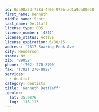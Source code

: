 ```yaml
---
id: 0da98a3d-738d-4a06-979b-ad1a9da80e28
first_name: Kenneth
middle_name: Scott
last_name: Dettlaff
license_type: DDS
license_number: '4314'
license_status: Active
license_expiration: 6/30/15
address: '2817 Soaring Peak Ave'
city: Henderson
state: NV
zip: '89052'
phone: '(702) 270-8790'
fax: '(702) 270-8928'
services:
  - dentist
category: dentists
title: 'Kenneth Dettlaff'
_geoloc:
  lat: 35.9876
  lng: -115.113
---
```

